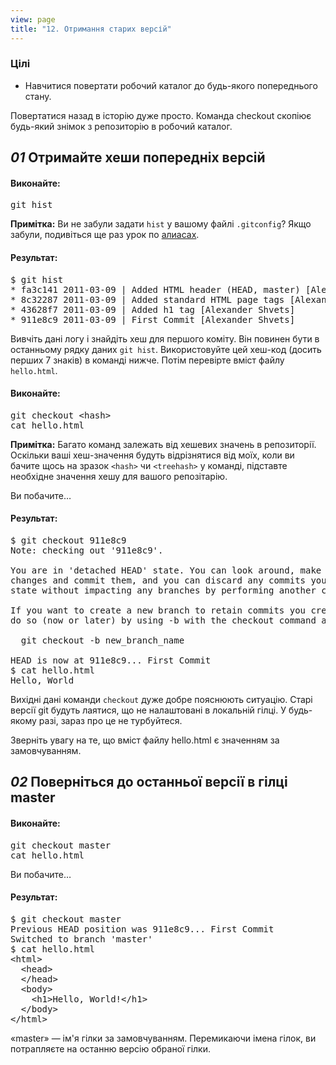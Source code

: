 ```yaml
---
view: page
title: "12. Отримання старих версій"
---
```


<h3>Цілі</h3>

<ul><li>Навчитися повертати робочий каталог до будь-якого попереднього стану.</li></ul>

<p>Повертатися назад в історію дуже просто. Команда checkout скопіює будь-який знімок з репозиторію в робочий каталог.</p>

<h2><em>01</em> Отримайте хеши попередніх версій</h2>

<h4 class="h4-pre">Виконайте:</h4>

<pre class="instructions">git hist</pre>

<p class="note"><strong>Примітка:</strong> Ви не забули задати <code>hist</code> у вашому файлі <code>.gitconfig</code>? Якщо забули, подивіться ще раз урок по <a href="/aliases">алиасах</a>.</p>

<h4 class="h4-pre">Результат:</h4>

<pre class="sample">$ git hist
* fa3c141 2011-03-09 | Added HTML header (HEAD, master) [Alexander Shvets]
* 8c32287 2011-03-09 | Added standard HTML page tags [Alexander Shvets]
* 43628f7 2011-03-09 | Added h1 tag [Alexander Shvets]
* 911e8c9 2011-03-09 | First Commit [Alexander Shvets]</pre>

<p>Вивчіть дані логу і знайдіть хеш для першого коміту. Він повинен бути в останньому рядку даних <code>git hist</code>. Використовуйте цей хеш-код (досить перших 7 знаків) в команді нижче. Потім перевірте вміст файлу <code>hello.html</code>.</p>

<h4 class="h4-pre">Виконайте:</h4>

<pre class="instructions">git checkout &lt;hash&gt;
cat hello.html</pre>

<p class="note"><strong>Примітка:</strong> Багато команд залежать від хешевих значень в репозиторії. Оскільки ваші хеш-значення будуть відрізнятися від моїх, коли ви бачите щось на зразок <code>&lt;hash&gt;</code> чи <code>&lt;treehash&gt;</code> у команді, підставте необхідне значення хешу для вашого репозітарію.</p>

<p>Ви побачите…</p>

<h4 class="h4-pre">Результат:</h4>

<pre class="sample">$ git checkout 911e8c9
Note: checking out '911e8c9'.

You are in 'detached HEAD' state. You can look around, make experimental
changes and commit them, and you can discard any commits you make in this
state without impacting any branches by performing another checkout.

If you want to create a new branch to retain commits you create, you may
do so (now or later) by using -b with the checkout command again. Example:

  git checkout -b new_branch_name

HEAD is now at 911e8c9... First Commit
$ cat hello.html
Hello, World</pre>

<p>Вихідні дані команди <code>checkout</code> дуже добре пояснюють ситуацію. Старі версії git будуть лаятися, що не налаштовані в локальній гілці. У будь-якому разі, зараз про це не турбуйтеся.</p>

<p>Зверніть увагу на те, що вміст файлу hello.html є значенням за замовчуванням.</p>

<h2><em>02</em> Поверніться до останньої версії в гілці master </h2>

<h4 class="h4-pre">Виконайте:</h4>

<pre class="instructions">git checkout master
cat hello.html</pre>

<p>Ви побачите…</p>

<h4 class="h4-pre">Результат:</h4>

<pre class="sample">$ git checkout master
Previous HEAD position was 911e8c9... First Commit
Switched to branch 'master'
$ cat hello.html
&lt;html&gt;
  &lt;head&gt;
  &lt;/head&gt;
  &lt;body&gt;
    &lt;h1&gt;Hello, World!&lt;/h1&gt;
  &lt;/body&gt;
&lt;/html&gt;
</pre>

<p>«master» — ім'я гілки за замовчуванням. Перемикаючи імена гілок, ви потрапляєте на останню версію обраної гілки.</p>